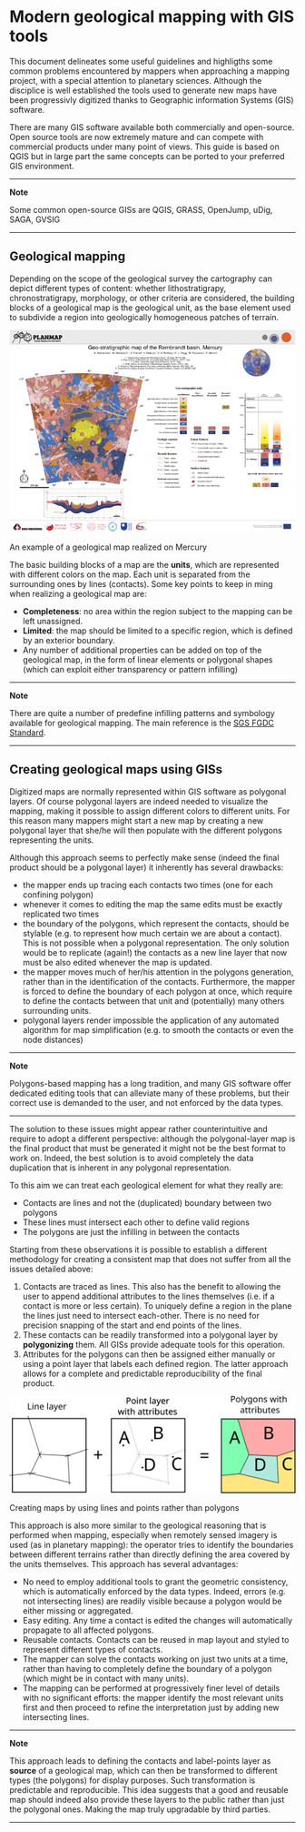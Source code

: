 
# Modern geological mapping with GIS tools

This document delineates some useful guidelines and highligths some common problems encountered by mappers when approaching a mapping project, with a special attention to planetary sciences. Although the disciplice is well established the tools used to generate new maps have been progressivly digitized thanks to Geographic information Systems (GIS) software.

There are many GIS software available both commercially and open-source. Open source tools are now extremely mature and can compete with commercial products under many point of views. This  guide is based on QGIS but in large part the same concepts can be ported to your preferred GIS environment.

---

**Note**

Some common open-source GISs are QGIS, GRASS, OpenJump, uDig, SAGA, GVSIG

---



## Geological mapping

Depending on the scope of the geological survey the cartography can depict different types of content: whether lithostratigrapy, chronostratigrapy, morphology, or other criteria are considered, the building blocks of a geological map is the geological unit, as the base element used to subdivide a region into geologically homogeneous patches of terrain. 

![rembrandt_map](imgs/PM-MER-SI-Rembrandt_01.browse.png)
<figcaption> An example of a geological map realized on Mercury </figcaption>

The basic building blocks of a map are the **units**, which are represented with different colors on the map. Each unit is separated from the surrounding ones by lines (contacts). Some key points to keep in ming when realizing a geological map are:

- **Completeness**: no area within the region subject to the mapping can be left unassigned.
- **Limited**: the map should be limited to a specific region, which is defined by an exterior boundary.
- Any number of additional properties can be added on top of the geological map, in the form of linear elements or polygonal shapes (which can exploit either transparency or pattern infilling)

---
**Note**

There are quite a number of predefine infilling patterns and symbology available for geological mapping. The main reference is the [SGS FGDC Standard](https://pubs.usgs.gov/tm/2006/11A02/).

---

## Creating geological maps using GISs

Digitized maps are normally represented within GIS software as polygonal layers. Of course polygonal layers are indeed needed to visualize the mapping, making it possible to assign different colors to different units. For this reason many mappers might start a new map by creating a new polygonal layer that she/he will then populate with the different polygons representing the units.

Although this approach seems to perfectly make sense (indeed the final product should be a polygonal layer)  it inherently has several drawbacks:

- the mapper ends up tracing each contacts two times (one for each confining polygon)
- whenever it comes to editing the map the same edits must be exactly replicated two times
- the boundary of the polygons, which represent the contacts, should be stylable (e.g. to represent how much certain we are about a contact). This is not possible when a polygonal representation. The only solution would be to replicate (again!) the contacts as a new line layer that now must be also edited whenever the map is updated.
- the mapper moves much of her/his attention in the polygons generation, rather than in the identification of the contacts. Furthermore, the mapper is forced to define the boundary of each polygon at once, which require to define the contacts between that unit and (potentially) many others surrounding units.  
- polygonal layers render impossible the application of any automated algorithm for map simplification (e.g. to smooth the contacts or even the node distances)

---
**Note**

Polygons-based mapping has a long tradition, and many GIS software offer dedicated editing tools that can alleviate many of these problems, but their correct use is demanded to the user, and not enforced by the data types.

---

The solution to these issues might appear rather counterintuitive and require to adopt a different perspective: although the polygonal-layer map is the final product that must be generated it might not be the best format to work on. Indeed, the best solution is to avoid completely the data duplication that is inherent in any polygonal representation.   

To this aim we can treat each geological element for what they really are:

- Contacts are lines and not the (duplicated) boundary between two polygons
- These lines must intersect each other to define valid regions
- The polygons are just the infilling in between the contacts

Starting from these observations it is possible to establish a different methodology for creating a consistent map that does not suffer from all the issues detailed above:

1. Contacts are traced as lines. This also has the benefit to allowing the user to append additional attributes to the lines themselves (i.e. if a contact is more or less certain). To uniquely define a region in the plane the lines just need to intersect each-other. There is no need for precision snapping of the start and end points of the lines.
2. These contacts can be readily transformed into a polygonal layer by **polygonizing** them. All GISs provide adequate tools for this operation.
3. Attributes for the polygons can then be assigned either manually or using a point layer that labels each defined region. The latter approach allows for a complete and predictable reproducibility of the final product.

![mapping_polygons](imgs/drawing.svg)
<figcaption>Creating maps by using lines and points rather than polygons</figcaption>



This approach is also more similar to the geological reasoning that is performed when mapping, especially when remotely sensed imagery is used (as in planetary mapping): the operator tries to identify the boundaries between different terrains rather than directly defining the area covered by the units themselves. This approach has several advantages:

- No need to employ additional tools to grant the geometric consistency, which is automatically enforced by the data types. Indeed, errors (e.g. not intersecting lines) are readily visible because a polygon would be either missing or aggregated.
- Easy editing. Any time a contact is edited the changes will automatically propagate to all affected polygons. 
- Reusable contacts. Contacts can be reused in map layout and styled to represent different types of contacts. 
- The mapper can solve the contacts working on just two units at a time, rather than having to completely define the boundary of a polygon (which might be in contact with many units).
- The mapping can be performed at progressively finer level of details with no significant efforts: the mapper identify the most relevant units first and then proceed to refine the interpretation just by adding new intersecting lines.

---
**Note**

This approach leads to defining the contacts and label-points layer as **source** of a geological map, which can then be transformed to different types (the polygons) for display purposes. Such transformation is predictable and reproducible. This idea suggests that a good and reusable map should indeed also provide these layers to the public rather than just the polygonal ones. Making the map truly upgradable by third parties.

---